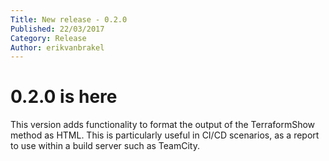 ```yaml
---
Title: New release - 0.2.0
Published: 22/03/2017
Category: Release
Author: erikvanbrakel
---
```


# 0.2.0 is here

This version adds functionality to format the output of the TerraformShow method as HTML. This is particularly useful in CI/CD scenarios, as a report to use within a build server such as TeamCity.
